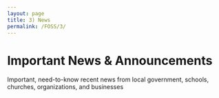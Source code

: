 ```yaml
---
layout: page
title: 3) News
permalink: /FOSS/3/
---
```

# Important News & Announcements

Important, need-to-know recent news from local government, schools, churches, organizations, and businesses
